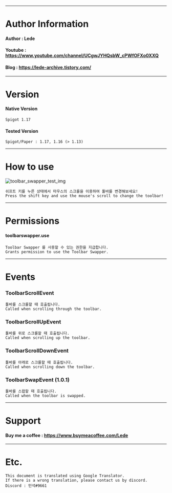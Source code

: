 ***

# Author Information

#### Author : Lede  
#### Youtube : https://www.youtube.com/channel/UCgwJYHQsbW_cPWfOFXo0XXQ  
#### Blog : https://lede-archive.tistory.com/  

***

# Version
#### Native Version
```
Spigot 1.17
```

#### Tested Version
```
Spigot/Paper : 1.17, 1.16 (> 1.13)
```

***
# How to use
![toolbar_swapper_test_img](https://user-images.githubusercontent.com/68679956/122153956-ef4eb700-ce9e-11eb-90a9-cc5fc8ad6da8.gif)
```
쉬프트 키를 누른 상태에서 마우스의 스크롤을 이용하여 툴바를 변경해보세요!
Press the shift key and use the mouse's scroll to change the toolbar!
```

***

# Permissions
#### toolbarswapper.use
```
Toolbar Swapper 를 사용할 수 있는 권한을 지급합니다.
Grants permission to use the Toolbar Swapper.
```

***

# Events

### ToolbarScrollEvent
```
툴바를 스크롤할 때 호출됩니다.
Called when scrolling through the toolbar.
```


### ToolbarScrollUpEvent
```
툴바를 위로 스크롤할 때 호출됩니다.
Called when scrolling up the toolbar.
```


### ToolbarScrollDownEvent
```
툴바를 아래로 스크롤할 때 호출됩니다.
Called when scrolling down the toolbar.
```

### ToolbarSwapEvent (1.0.1)
```
툴바를 스왑할 때 호출됩니다.
Called when the toolbar is swapped.
```

***

# Support

#### Buy me a coffee : https://www.buymeacoffee.com/Lede

***

# Etc.
```
This document is translated using Google Translator.
If there is a wrong translation, please contact us by discord.
Discord : 민석#9661
```

